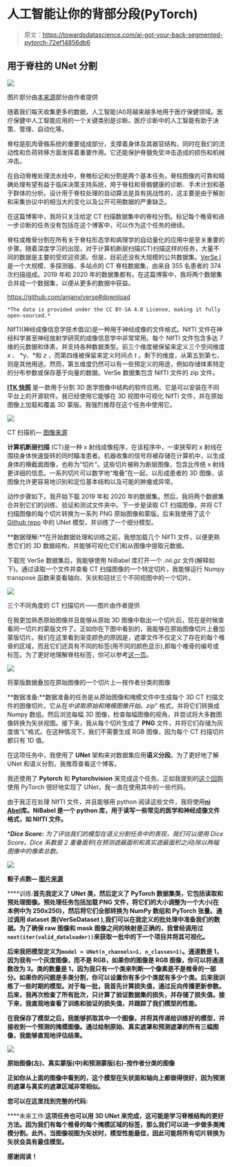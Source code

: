 # 人工智能让你的背部分段(PyTorch)

> 原文：<https://towardsdatascience.com/ai-got-your-back-segmented-pytorch-72ef14856db6>

## 用于脊柱的 UNet 分割

![](img/95b5d6d2347b87b5391576ccc59e66d8.png)

图片部分由[本来源](http://grand-challenge.org)部分由作者提供

随着我们每天收集更多的数据，人工智能(AI)将越来越多地用于医疗保健领域。医疗保健中人工智能应用的一个关键类别是诊断。医疗诊断中的人工智能有助于决策、管理、自动化等。

脊柱是肌肉骨骼系统的重要组成部分，支撑着身体及其器官结构，同时在我们的流动性和负荷转移方面发挥着重要作用。它还能保护脊髓免受冲击造成的损伤和机械冲击。

在自动脊椎处理流水线中，脊椎标记和分割是两个基本任务。脊柱图像的可靠和精确处理有望有益于临床决策支持系统，用于脊柱和骨骼健康的诊断、手术计划和基于群体的分析。设计用于脊柱处理的自动算法是具有挑战性的，这主要是由于解剖和采集协议中的相当大的变化以及公开可用数据的严重缺乏。

在这篇博客中，我将只关注给定 CT 扫描数据集中的脊柱分割。标记每个椎骨和进一步诊断的任务没有包括在这个博客中，可以作为这个任务的继续。

脊柱或椎骨分割在所有关于脊柱形态学和病理学的自动量化的应用中是至关重要的步骤。随着深度学习的出现，对于计算机断层扫描(CT)扫描这样的任务，大量不同的数据是主要的受欢迎资源。但是，目前还没有大规模的公共数据集。[VerSe I](https://github.com/anjany/verse)是一个大规模、多探测器、多站点的 CT 脊柱数据集，由来自 355 名患者的 374 次扫描组成。2019 年和 2020 年的数据集都有。在这篇博客中，我将两个数据集合并成一个数据集，以便从更多的数据中获益。

<https://github.com/anjany/verse#download>  

`*The data is provided under the CC BY-SA 4.0 License, making it fully open-sourced.*`

NIfTI(神经成像信息学技术倡议)是一种用于神经成像的文件格式。NIfTI 文件在神经科学甚至神经放射学研究的成像信息学中非常常用。每个 NIfTI 文件包含多达 7 维的元数据和体素，并支持各种数据类型。前三个维度被保留来定义三个空间维度 *x* 、 *y、*和 *z* ，而第四维被保留来定义时间点 *t* 。剩下的维度，从第五到第七，则是其他用途。然而，第五维度仍然可以有一些预定义的用途，例如存储体素特定的分布参数或保存基于向量的数据。VerSe 数据集包含 NIfTI 文件的 zip 文件。

[**ITK 快照**](http://www.itksnap.org) 是一款用于分割 3D 医学图像中结构的软件应用。它是可以安装在不同平台上的开源软件。我已经使用它能够在 3D 视图中可视化 NifTi 文件，并在原始图像上加载和覆盖 3D 蒙版。我强烈推荐在这个任务中使用它。

![](img/084123ffb286ba587dd9ba43e0640d27.png)

CT 扫描机— [图像来源](https://www.mayoclinic.org/)

**计算机断层扫描** (CT)是一种 x 射线成像程序，在该程序中，一束狭窄的 x 射线在围绕身体快速旋转的同时瞄准患者。机器收集的信号将被存储在计算机中，以生成身体的横截面图像，也称为“切片”。这些切片被称为断层图像，包含比传统 x 射线更详细的信息。一系列切片可以数字地“堆叠”在一起，以形成患者的 3D 图像，该图像允许更容易地识别和定位基本结构以及可能的肿瘤或异常。

动作步骤如下。我开始下载 2019 年和 2020 年的数据集。然后，我将两个数据集合并到它们的训练、验证和测试文件夹中。下一步是读取 CT 扫描图像，并将 CT 扫描图像的每个切片转换为一系列 PNG 原始图像和蒙版。后来我使用了这个 [Github repo](https://github.com/milesial/Pytorch-UNet) 中的 UNet 模型，并训练了一个细分模型。

**数据理解:**在开始数据处理和训练之前，我想加载几个 NIfTI 文件，以便更熟悉它们的 3D 数据结构，并能够可视化它们和从图像中提取元数据。

下载完 VerSe 数据集后，我能够使用 NiBabel 库打开一个 *.nii.gz* 文件(解释如下)。通过读取一个文件并查看 CT 扫描图像的一个特定切片，我能够运行 Numpy transpose 函数来查看轴向、矢状和冠状三个不同视图中的一个切片。

![](img/51a8fb1769d752215558149dbed4d4e1.png)

三个不同角度的 CT 扫描切片——图片由作者提供

在我更加熟悉原始图像并且能够从原始 3D 图像中取出一个切片后，现在是时候查看同一切片的蒙版文件了。正如你在下图中看到的，我能够在原始图像切片上叠加蒙版切片。我们在这里看到渐变颜色的原因是，遮罩文件不仅定义了存在的每个椎骨的区域，而且它们还具有不同的标签(用不同的颜色显示),即每个椎骨的编号或标签。为了更好地理解脊柱标签，你可以参考[这一页](https://en.wikipedia.org/wiki/Vertebral_column#Vertebrae)。

![](img/fa4523e0d5e994a2b7465642ca40fa5e.png)

将蒙版数据叠加在原始图像的一个切片上—按作者分类的图像

**数据准备:**数据准备的任务是从原始图像和掩模文件中生成每个 3D CT 扫描文件的图像切片。它从在*中读取原始和掩模图像开始。zip"* 格式，并将它们转换成 Numpy 数组。然后浏览每幅 3D 图像，检查每幅图像的视角，并尝试将大多数图像转换为矢状视图。接下来，我从每个切片生成了 **PNG** 文件，并将它们存储为灰度值“L”格式。在这种情况下，我们不需要生成 RGB 图像，因为每个 CT 扫描切片都只有 1D 值。

在这项任务中，我使用了 **UNet** 架构来对数据集应用**语义分段**。为了更好地了解 UNet 和语义分割，我推荐查看这个博客。

我还使用了 **Pytorch** 和 **Pytorchvision** 来完成这个任务。正如我提到的[这个回购](https://github.com/milesial/Pytorch-UNet)使用 PyTorch 很好地实现了 UNet，我一直在使用其中的一些代码。

由于我正在处理 NIfTI 文件，并且能够用 python 阅读这些文件，我将使用[**ni Abel**](https://nipy.org/nibabel/)**库。NiBabel 是一个 python 库，用于读写一些常见的医学和神经成像文件格式，如 NIfTI 文件。**

****Dice Score:** 为了评估我们的模型在语义分割任务中的表现，我们可以使用 Dice Score。Dice 系数是 2 *重叠面积(在预测遮蔽面积和真实遮蔽面积之间)除以两幅图像中的像素总数。**

**![](img/906253077a96d7c097590859a03c410e.png)**

**骰子点数— [图片来源](https://www.kaggle.com/yerramvarun/understanding-dice-coefficient)**

****训练:**首先我定义了 UNet 类，然后定义了 PyTorch 数据集类，它包括读取和预处理图像。预处理任务包括加载 PNG 文件，将它们的大小调整为一个大小(在本例中为 250x250)，然后将它们全部转换为 NumPy 数组和 PyTorch 张量。通过调用 dataset 类(VerSeDataset ),我们可以在我定义的批处理中准备我们的数据。为了确保 raw 图像和 mask 图像之间的映射是正确的，我曾经调用过`next(iter(valid_dataloader))`来获取一批中的下一个项目并将其可视化。**

**后来我把模型定义为`model = UNet(n_channels=1, n_classes=1)`。通道数是 1，因为我有一个灰度图像，而不是 RGB，如果你的图像是 RGB 图像，你可以将通道数改为 3。类的数量是 1，因为我只有一个类来判断一个像素是不是椎骨的一部分。如果你的问题是多类分割，你可以设置你有多少个类就有多少个类。后来我训练了一些时期的模型。对于每一批，我首先计算损失值，通过反向传播更新参数。后来，我再次检查了所有批次，只计算了验证数据集的损失，并存储了损失值。接下来，我直观地查看了训练和验证的损失值，并跟踪了我们模型的性能。**

**在我保存了模型之后，我能够抓取其中一个图像，并将其传递给训练好的模型，并接收到一个预测的掩模图像。通过绘制原始、真实遮罩和预测遮罩的所有三幅图像，我能够直观地评估结果。**

**![](img/1d579cbeb25aac0a5ae6c69dae797f5e.png)**

**原始图像(左)、真实蒙版(中)和预测蒙版(右)-按作者分类的图像**

**正如你从上面的图像中看到的，这个模型在矢状面和轴向上都做得很好，因为预测的遮罩与真实的遮罩区域非常相似。**

**您可以在这里找到完整的代码:**

****未来工作:**这项任务也可以用 3D UNet 来完成，这可能是学习脊椎结构的更好方法。因为我们有每个椎骨的每个掩模区域的标签，那么我们可以进一步做多类掩模分割。此外，当图像视图为矢状时，模型性能最佳，因此可能将所有切片转换为矢状会具有最佳模型。**

**感谢阅读！**